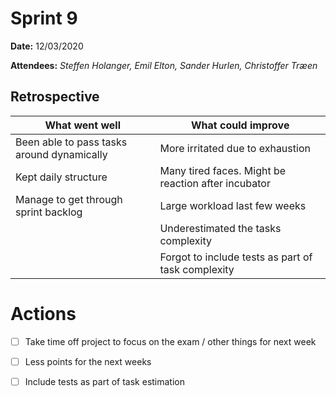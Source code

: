 
# Sprint 9

**Date:** 12/03/2020

**Attendees:** *Steffen Holanger, Emil Elton, Sander Hurlen, Christoffer Træen*

## Retrospective

| What went well                             | What could improve                                  |
| ------------------------------------------ | --------------------------------------------------- |
| Been able to pass tasks around dynamically | More irritated due to exhaustion                    |
| Kept daily structure                       | Many tired faces. Might be reaction after incubator |
| Manage to get through sprint backlog       | Large workload last few weeks                       |
|                                            | Underestimated the tasks complexity                 |
|                                            | Forgot to include tests as part of task complexity  |

# Actions

- [ ] Take time off project to focus on the exam / other things for next week
- [ ] Less points for the next weeks
- [ ] Include tests as part of task estimation

